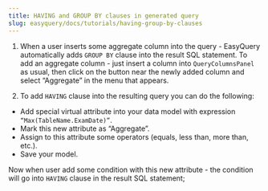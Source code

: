 ```yaml
---
title: HAVING and GROUP BY clauses in generated query
slug: easyquery/docs/tutorials/having-group-by-clauses
---
```



1) When a user inserts some aggregate column into the query - EasyQuery automatically adds `GROUP BY` clause into the result SQL statement. To add an aggregate column - just insert a column into `QueryColumnsPanel` as usual, then click on the button near the newly added column and select “Aggregate” in the menu that appears.

2) To add `HAVING` clause into the resulting query you can do the following:
  
* Add special virtual attribute into your data model with expression `“Max(TableName.ExamDate)”`.
* Mark this new attribute as “Aggregate”.
* Assign to this attribute some operators (equals, less than, more than, etc.).
* Save your model.

Now when user add some condition with this new attribute - the condition will go into `HAVING` clause in the result SQL statement;